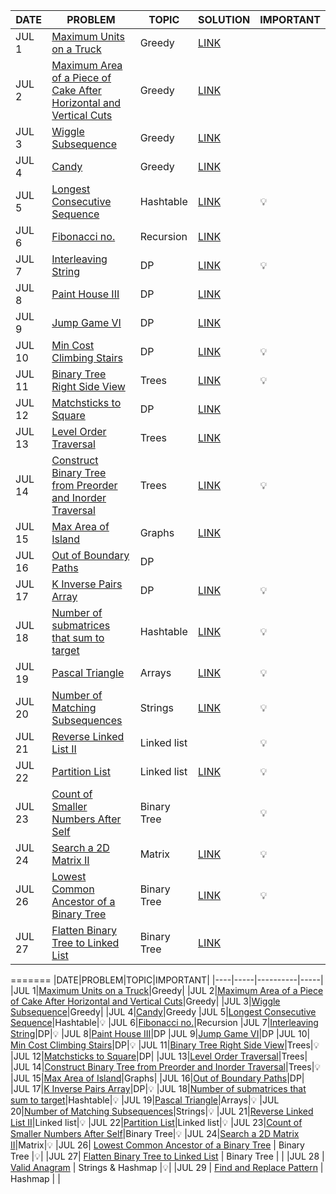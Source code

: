 
|DATE|PROBLEM|TOPIC|SOLUTION|IMPORTANT|
|----|-------|-----|--------|---------|
|JUL 1|[Maximum Units on a Truck](https://leetcode.com/problems/maximum-units-on-a-truck/)|Greedy|[LINK](https://github.com/utkarsh006/LeetCode-Grind/blob/main/JULY%20CHALLENGES/Jul%201_Maximum%20Units%20on%20a%20Truck.cpp)|
|JUL 2|[Maximum Area of a Piece of Cake After Horizontal and Vertical Cuts](https://leetcode.com/problems/maximum-area-of-a-piece-of-cake-after-horizontal-and-vertical-cuts/)|Greedy|[LINK](https://github.com/utkarsh006/LeetCode-Grind/blob/main/JULY%20CHALLENGES/Jul%202_Maximum%20Area%20of%20a%20Piece%20of%20Cake%20After%20Horizontal%20and%20Vertical%20Cuts.cpp)|
|JUL 3|[Wiggle Subsequence](https://leetcode.com/problems/wiggle-subsequence/)|Greedy|[LINK](https://github.com/utkarsh006/LeetCode-Grind/blob/main/JULY%20CHALLENGES/Jul%203_Wiggle%20Subsequence.cpp)|
|JUL 4|[Candy](https://leetcode.com/problems/candy/)|Greedy|[LINK](https://github.com/utkarsh006/LeetCode-Grind/blob/main/JULY%20CHALLENGES/Jul%204_Candy.cpp)|
|JUL 5|[Longest Consecutive Sequence](https://leetcode.com/problems/longest-consecutive-sequence/)|Hashtable|[LINK](https://github.com/utkarsh006/LeetCode-Grind/blob/main/JULY%20CHALLENGES/Jul%205_Longest%20Consecutive%20Sequence.cpp)|💡
|JUL 6|[Fibonacci no.](https://leetcode.com/problems/fibonacci-number/)|Recursion|[LINK](https://github.com/utkarsh006/LeetCode-Grind/blob/main/JULY%20CHALLENGES/Jul%206_Fibonacci%20number.cpp)|
|JUL 7|[Interleaving String](https://leetcode.com/problems/interleaving-string/)|DP|[LINK](https://github.com/utkarsh006/LeetCode-Grind/blob/main/JULY%20CHALLENGES/Jul%207_Interleaving%20String.cpp)|💡
|JUL 8|[Paint House III](https://leetcode.com/problems/paint-house-iii/)|DP|[LINK](https://github.com/utkarsh006/LeetCode-Grind/blob/main/JULY%20CHALLENGES/Jul%208_Paint%20House%20III.cpp)|
|JUL 9|[Jump Game VI](https://leetcode.com/problems/jump-game-vi/)|DP|[LINK](https://github.com/utkarsh006/LeetCode-Grind/blob/main/JULY%20CHALLENGES/Jul%209_Jump%20Game%20VI.cpp)|
|JUL 10|[ Min Cost Climbing Stairs](https://leetcode.com/problems/min-cost-climbing-stairs/)|DP|[LINK](https://github.com/utkarsh006/LeetCode-Grind/blob/main/JULY%20CHALLENGES/Jul%2010_Min%20Cost%20Climbing%20Stairs.cpp)|💡
|JUL 11|[Binary Tree Right Side View](https://leetcode.com/problems/binary-tree-right-side-view/)|Trees|[LINK](https://github.com/utkarsh006/LeetCode-Grind/blob/main/JULY%20CHALLENGES/Jul%2011_Binary%20Tree%20Right%20Side%20View.cpp)|💡
|JUL 12|[Matchsticks to Square](https://leetcode.com/problems/matchsticks-to-square/)|DP|[LINK](https://github.com/utkarsh006/LeetCode-Grind/blob/main/JULY%20CHALLENGES/Jul%2012_Matchsticks%20to%20Square.cpp)|
|JUL 13|[Level Order Traversal](https://leetcode.com/problems/binary-tree-level-order-traversal/)|Trees|[LINK](https://github.com/utkarsh006/LeetCode-Grind/blob/main/JULY%20CHALLENGES/Jul%2013_Level%20Order%20Traversal.cpp)|
|JUL 14|[Construct Binary Tree from Preorder and Inorder Traversal](https://leetcode.com/problems/construct-binary-tree-from-preorder-and-inorder-traversal/)|Trees|[LINK](https://github.com/utkarsh006/LeetCode-Grind/blob/main/JULY%20CHALLENGES/Jul%2014%20_Construct%20Binary%20Tree%20from%20Preorder%20and%20Inorder%20Traversal.cpp)|💡
|JUL 15|[Max Area of Island](https://leetcode.com/problems/max-area-of-island/)|Graphs|[LINK](https://github.com/utkarsh006/LeetCode-Grind/blob/main/JULY%20CHALLENGES/Jul%2015%20Max_area_of_island.cpp)|
|JUL 16|[Out of Boundary Paths](https://leetcode.com/problems/out-of-boundary-paths/)|DP||
|JUL 17|[K Inverse Pairs Array](https://leetcode.com/problems/k-inverse-pairs-array/)|DP|[LINK](https://github.com/utkarsh006/LeetCode-Grind/blob/main/JULY%20CHALLENGES/Jul%2017_%20K%20Inverse%20Pairs%20Array.cpp)|💡
|JUL 18|[Number of submatrices that sum to target](https://leetcode.com/problems/number-of-submatrices-that-sum-to-target/)|Hashtable|[LINK](https://github.com/utkarsh006/LeetCode-Grind/blob/main/JULY%20CHALLENGES/Jul%2018_%20Number%20of%20Submatrices%20That%20Sum%20to%20Target.cpp)|💡
|JUL 19|[Pascal Triangle](https://leetcode.com/problems/pascals-triangle/)|Arrays|[LINK](https://github.com/utkarsh006/LeetCode-Grind/blob/main/JULY%20CHALLENGES/Jul%2019_%20Pascal%20Triangle.cpp)|💡
|JUL 20|[Number of Matching Subsequences](https://leetcode.com/problems/number-of-matching-subsequences/)|Strings|[LINK](https://github.com/utkarsh006/LeetCode-Grind/blob/main/JULY%20CHALLENGES/Jul%2020_%20Number%20of%20Matching%20Subsequences.cpp)|💡
|JUL 21|[Reverse Linked List II](https://leetcode.com/problems/reverse-linked-list-ii/)|Linked list||💡
|JUL 22|[Partition List](https://leetcode.com/problems/partition-list/)|Linked list|[LINK](https://github.com/utkarsh006/LeetCode-Grind/blob/main/JULY%20CHALLENGES/Jul%2022_Partition%20List.cpp)|💡
|JUL 23|[Count of Smaller Numbers After Self](https://leetcode.com/problems/count-of-smaller-numbers-after-self/)|Binary Tree||💡
|JUL 24|[Search a 2D Matrix II](https://leetcode.com/problems/search-a-2d-matrix-ii/)|Matrix|[LINK](https://github.com/utkarsh006/LeetCode-Grind/blob/main/JULY%20CHALLENGES/Jul%2024_Search%20a%202D%20Matrix%20II.cpp)|💡
|JUL 26| [Lowest Common Ancestor of a Binary Tree](https://leetcode.com/problems/lowest-common-ancestor-of-a-binary-tree/) | Binary Tree |[LINK](https://github.com/utkarsh006/LeetCode-Grind/blob/main/JULY%20CHALLENGES/JUL%2026_LCA%20of%20Binary%20Tree.md)|💡|
|JUL 27| [Flatten Binary Tree to Linked List](https://leetcode.com/problems/flatten-binary-tree-to-linked-list/) | Binary Tree |[LINK](https://github.com/utkarsh006/LeetCode-Grind/blob/main/JULY%20CHALLENGES/JUL%2027_Flatten%20Binary%20Tree%20to%20Linked%20List.cpp)|
=======
|DATE|PROBLEM|TOPIC|IMPORTANT|
|----|-----|----------|-----|
|JUL 1|[Maximum Units on a Truck](https://leetcode.com/problems/maximum-units-on-a-truck/)|Greedy|
|JUL 2|[Maximum Area of a Piece of Cake After Horizontal and Vertical Cuts](https://leetcode.com/problems/maximum-area-of-a-piece-of-cake-after-horizontal-and-vertical-cuts/)|Greedy|
|JUL 3|[Wiggle Subsequence](https://leetcode.com/problems/wiggle-subsequence/)|Greedy|
|JUL 4|[Candy](https://leetcode.com/problems/candy/)|Greedy
|JUL 5|[Longest Consecutive Sequence](https://leetcode.com/problems/longest-consecutive-sequence/)|Hashtable|💡
|JUL 6|[Fibonacci no.](https://leetcode.com/problems/fibonacci-number/)|Recursion
|JUL 7|[Interleaving String](https://leetcode.com/problems/interleaving-string/)|DP|💡
|JUL 8|[Paint House III](https://leetcode.com/problems/paint-house-iii/)|DP
|JUL 9|[Jump Game VI](https://leetcode.com/problems/jump-game-vi/)|DP
|JUL 10|[ Min Cost Climbing Stairs](https://leetcode.com/problems/min-cost-climbing-stairs/)|DP|💡
|JUL 11|[Binary Tree Right Side View](https://leetcode.com/problems/binary-tree-right-side-view/)|Trees|💡
|JUL 12|[Matchsticks to Square](https://leetcode.com/problems/matchsticks-to-square/)|DP|
|JUL 13|[Level Order Traversal](https://leetcode.com/problems/binary-tree-level-order-traversal/)|Trees|
|JUL 14|[Construct Binary Tree from Preorder and Inorder Traversal](https://leetcode.com/problems/construct-binary-tree-from-preorder-and-inorder-traversal/)|Trees|💡
|JUL 15|[Max Area of Island](https://leetcode.com/problems/max-area-of-island/)|Graphs|
|JUL 16|[Out of Boundary Paths](https://leetcode.com/problems/out-of-boundary-paths/)|DP|
|JUL 17|[K Inverse Pairs Array](https://leetcode.com/problems/k-inverse-pairs-array/)|DP|💡
|JUL 18|[Number of submatrices that sum to target](https://leetcode.com/problems/number-of-submatrices-that-sum-to-target/)|Hashtable|💡
|JUL 19|[Pascal Triangle](https://leetcode.com/problems/pascals-triangle/)|Arrays|💡
|JUL 20|[Number of Matching Subsequences](https://leetcode.com/problems/number-of-matching-subsequences/)|Strings|💡
|JUL 21|[Reverse Linked List II](https://leetcode.com/problems/reverse-linked-list-ii/)|Linked list|💡
|JUL 22|[Partition List](https://leetcode.com/problems/partition-list/)|Linked list|💡
|JUL 23|[Count of Smaller Numbers After Self](https://leetcode.com/problems/count-of-smaller-numbers-after-self/)|Binary Tree|💡
|JUL 24|[Search a 2D Matrix II](https://leetcode.com/problems/search-a-2d-matrix-ii/)|Matrix|💡
|JUL 26| [Lowest Common Ancestor of a Binary Tree](https://leetcode.com/problems/lowest-common-ancestor-of-a-binary-tree/) | Binary Tree |💡|
|JUL 27| [Flatten Binary Tree to Linked List](https://leetcode.com/problems/flatten-binary-tree-to-linked-list/) | Binary Tree | | 
|JUL 28 | [Valid Anagram](https://leetcode.com/problems/valid-anagram/) | Strings & Hashmap |💡|
|JUL 29 | [Find and Replace Pattern](https://leetcode.com/problems/find-and-replace-pattern/) | Hashmap | |

